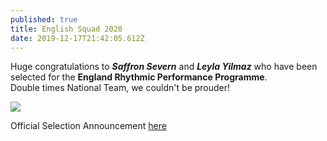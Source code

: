 ```yaml
---
published: true
title: English Squad 2020
date: 2019-12-17T21:42:05.612Z
---
```

Huge congratulations to _**Saffron Severn**_ and _**Leyla Yilmaz**_ who have been selected for the **England Rhythmic Performance Programme**. \
Double times National Team, we couldn't be prouder!

![](/assets/img_20191102_154215.jpg)

Official Selection Announcement [here](https://www.british-gymnastics.org/documents/regions-and-home-countries/england/rhythmic-2/11046-england-rhg-selection-announcement-2020/file)
